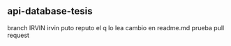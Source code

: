 ## api-database-tesis

branch IRVIN
irvin puto
reputo el q lo lea 
cambio en readme.md
prueba pull request
